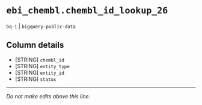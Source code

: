 # `ebi_chembl.chembl_id_lookup_26`
`bq-1` | `bigquery-public-data`

## Column details
* [STRING]    `chembl_id`
* [STRING]    `entity_type`
* [STRING]    `entity_id`
* [STRING]    `status`

-------------------------------------------------------------------------------
*Do not make edits above this line.*
